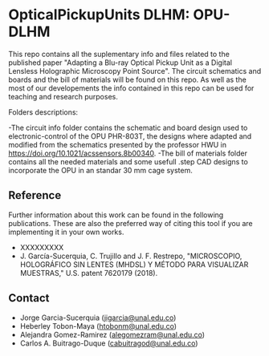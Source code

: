 # OpticalPickupUnits DLHM: OPU-DLHM

This repo contains all the suplementary info and files related to the published paper "Adapting a Blu-ray Optical Pickup Unit as a Digital Lensless Holographic Microscopy Point Source". The circuit schematics and boards and the bill of materials will be found on this repo. As well as the most of our developements the info contained in this repo can be used for teaching and research purposes.

Folders descriptions: 

-The circuit info folder contains the schematic and board design used to electronic-control of the OPU PHR-803T, the designs where adapted and modified from the schematics presented by the professor HWU in https://doi.org/10.1021/acssensors.8b00340.
-The bill of materials folder contains all the needed materials and some usefull .step CAD designs to incorporate the OPU in an standar 30 mm cage system. 

## Reference
Further information about this work can be found in the following publications. These are also the preferred way of citing this tool if you are implementing it in your own works.

- XXXXXXXXX
- J. García-Sucerquia, C. Trujillo and J. F. Restrepo, "MICROSCOPIO, HOLOGRÁFICO SIN LENTES (MHDSL) Y MÉTODO PARA VISUALIZAR MUESTRAS," U.S. patent 7620179 (2018).


## Contact
- Jorge Garcia-Sucerquia (jigarcia@unal.edu.co)
- Heberley Tobon-Maya (htobonm@unal.edu.co)
- Alejandra Gomez-Ramirez (alegomezram@unal.edu.co)
- Carlos A. Buitrago-Duque (cabuitragod@unal.edu.co)

